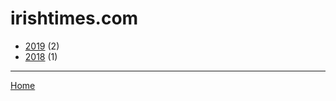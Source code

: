 # irishtimes.com

  * [2019](./irishtimes-com-2019.md) (2)
  * [2018](./irishtimes-com-2018.md) (1)

----

[Home](../index.md)
